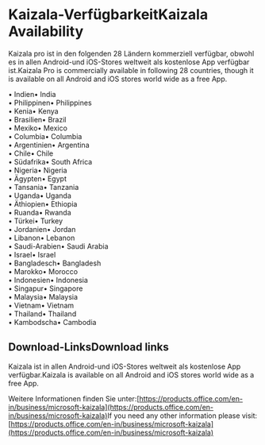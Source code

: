 # <a name="kaizala-availability"></a><span data-ttu-id="d0ba7-101">Kaizala-Verfügbarkeit</span><span class="sxs-lookup"><span data-stu-id="d0ba7-101">Kaizala Availability</span></span> 
<span data-ttu-id="d0ba7-102">Kaizala pro ist in den folgenden 28 Ländern kommerziell verfügbar, obwohl es in allen Android-und iOS-Stores weltweit als ﻿kostenlose App verfügbar ist.</span><span class="sxs-lookup"><span data-stu-id="d0ba7-102">Kaizala Pro is commercially available in following 28 countries, though it is available on all Android and iOS stores world wide as a free App.</span></span> 

<span data-ttu-id="d0ba7-103">• Indien</span><span class="sxs-lookup"><span data-stu-id="d0ba7-103">•   India</span></span>
<br>
<span data-ttu-id="d0ba7-104">• Philippinen</span><span class="sxs-lookup"><span data-stu-id="d0ba7-104">•   Philippines</span></span>
<br>
<span data-ttu-id="d0ba7-105">• Kenia</span><span class="sxs-lookup"><span data-stu-id="d0ba7-105">•   Kenya</span></span>
<br>
<span data-ttu-id="d0ba7-106">• Brasilien</span><span class="sxs-lookup"><span data-stu-id="d0ba7-106">•   Brazil</span></span>
<br>
<span data-ttu-id="d0ba7-107">• Mexiko</span><span class="sxs-lookup"><span data-stu-id="d0ba7-107">• Mexico</span></span>
<br>
<span data-ttu-id="d0ba7-108">• Columbia</span><span class="sxs-lookup"><span data-stu-id="d0ba7-108">• Columbia</span></span>
<br>
<span data-ttu-id="d0ba7-109">• Argentinien</span><span class="sxs-lookup"><span data-stu-id="d0ba7-109">• Argentina</span></span>
<br>
<span data-ttu-id="d0ba7-110">• Chile</span><span class="sxs-lookup"><span data-stu-id="d0ba7-110">• Chile</span></span>
<br>
<span data-ttu-id="d0ba7-111">• Südafrika</span><span class="sxs-lookup"><span data-stu-id="d0ba7-111">• South Africa</span></span>
<br>
<span data-ttu-id="d0ba7-112">• Nigeria</span><span class="sxs-lookup"><span data-stu-id="d0ba7-112">• Nigeria</span></span>
<br>
<span data-ttu-id="d0ba7-113">• Ägypten</span><span class="sxs-lookup"><span data-stu-id="d0ba7-113">• Egypt</span></span>
<br>
<span data-ttu-id="d0ba7-114">• Tansania</span><span class="sxs-lookup"><span data-stu-id="d0ba7-114">• Tanzania</span></span>
<br>
<span data-ttu-id="d0ba7-115">• Uganda</span><span class="sxs-lookup"><span data-stu-id="d0ba7-115">• Uganda</span></span>
<br>
<span data-ttu-id="d0ba7-116">• Äthiopien</span><span class="sxs-lookup"><span data-stu-id="d0ba7-116">• Ethiopia</span></span>
<br>
<span data-ttu-id="d0ba7-117">• Ruanda</span><span class="sxs-lookup"><span data-stu-id="d0ba7-117">• Rwanda</span></span>
<br>
<span data-ttu-id="d0ba7-118">• Türkei</span><span class="sxs-lookup"><span data-stu-id="d0ba7-118">• Turkey</span></span>
<br>
<span data-ttu-id="d0ba7-119">• Jordanien</span><span class="sxs-lookup"><span data-stu-id="d0ba7-119">• Jordan</span></span>
<br>
<span data-ttu-id="d0ba7-120">• Libanon</span><span class="sxs-lookup"><span data-stu-id="d0ba7-120">• Lebanon</span></span>
<br>
<span data-ttu-id="d0ba7-121">• Saudi-Arabien</span><span class="sxs-lookup"><span data-stu-id="d0ba7-121">• Saudi Arabia</span></span>
<br>
<span data-ttu-id="d0ba7-122">• Israel</span><span class="sxs-lookup"><span data-stu-id="d0ba7-122">• Israel</span></span>
<br>
<span data-ttu-id="d0ba7-123">• Bangladesch</span><span class="sxs-lookup"><span data-stu-id="d0ba7-123">• Bangladesh</span></span>
<br>
<span data-ttu-id="d0ba7-124">• Marokko</span><span class="sxs-lookup"><span data-stu-id="d0ba7-124">• Morocco</span></span>
<br>
<span data-ttu-id="d0ba7-125">• Indonesien</span><span class="sxs-lookup"><span data-stu-id="d0ba7-125">• Indonesia</span></span>
<br>
<span data-ttu-id="d0ba7-126">• Singapur</span><span class="sxs-lookup"><span data-stu-id="d0ba7-126">• Singapore</span></span>
<br>
<span data-ttu-id="d0ba7-127">• Malaysia</span><span class="sxs-lookup"><span data-stu-id="d0ba7-127">• Malaysia</span></span>
<br>
<span data-ttu-id="d0ba7-128">• Vietnam</span><span class="sxs-lookup"><span data-stu-id="d0ba7-128">• Vietnam</span></span>
<br>
<span data-ttu-id="d0ba7-129">• Thailand</span><span class="sxs-lookup"><span data-stu-id="d0ba7-129">• Thailand</span></span>
<br>
<span data-ttu-id="d0ba7-130">• Kambodscha</span><span class="sxs-lookup"><span data-stu-id="d0ba7-130">• Cambodia</span></span>

## <a name="download-links"></a><span data-ttu-id="d0ba7-131">Download-Links</span><span class="sxs-lookup"><span data-stu-id="d0ba7-131">Download links</span></span>

<span data-ttu-id="d0ba7-132">Kaizala ist in allen Android-und iOS-Stores weltweit als ﻿kostenlose App verfügbar.</span><span class="sxs-lookup"><span data-stu-id="d0ba7-132">Kaizala is available on all Android and iOS stores world wide as a free App.</span></span>

<span data-ttu-id="d0ba7-133">Weitere Informationen finden Sie unter:[https://products.office.com/en-in/business/microsoft-kaizala](https://products.office.com/en-in/business/microsoft-kaizala)</span><span class="sxs-lookup"><span data-stu-id="d0ba7-133">If you need any other information please visit: [https://products.office.com/en-in/business/microsoft-kaizala](https://products.office.com/en-in/business/microsoft-kaizala)</span></span>
